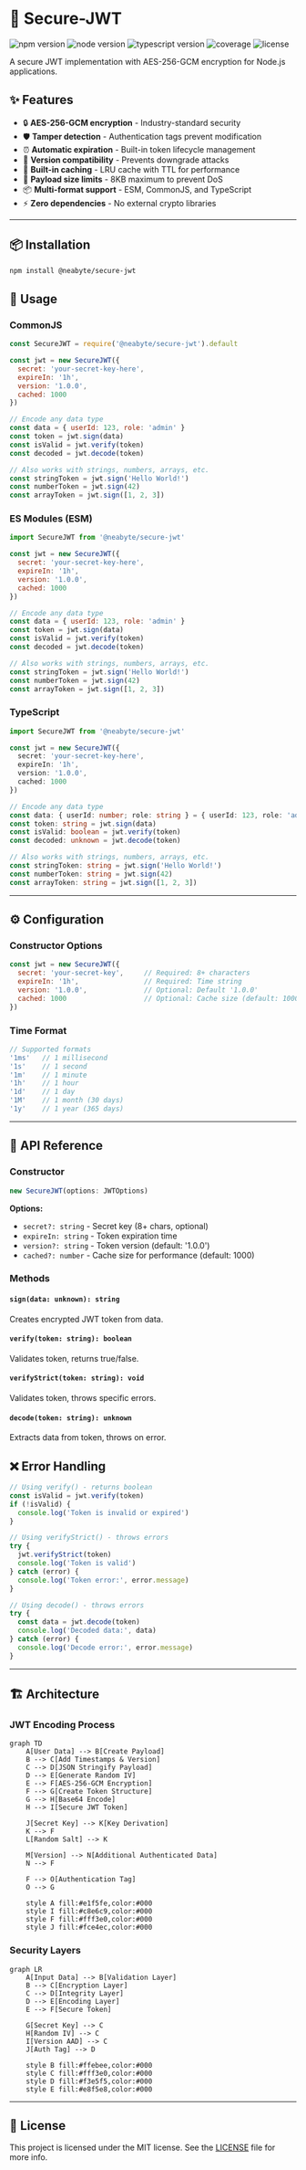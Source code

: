 # 🔐 Secure-JWT

![npm version](https://img.shields.io/npm/v/@neabyte/secure-jwt)
![node version](https://img.shields.io/node/v/@neabyte/secure-jwt)
![typescript version](https://img.shields.io/badge/typeScript-5.9.2-blue.svg)
![coverage](https://img.shields.io/badge/coverage-99.08%25-brightgreen)
![license](https://img.shields.io/npm/l/@neabyte/secure-jwt.svg)

A secure JWT implementation with AES-256-GCM encryption for Node.js applications.

## ✨ Features

- 🔒 **AES-256-GCM encryption** - Industry-standard security
- 🛡️ **Tamper detection** - Authentication tags prevent modification
- ⏰ **Automatic expiration** - Built-in token lifecycle management
- 🔄 **Version compatibility** - Prevents downgrade attacks
- 🚀 **Built-in caching** - LRU cache with TTL for performance
- 📏 **Payload size limits** - 8KB maximum to prevent DoS
- 📦 **Multi-format support** - ESM, CommonJS, and TypeScript
- ⚡ **Zero dependencies** - No external crypto libraries

---

## 📦 Installation

```bash
npm install @neabyte/secure-jwt
```

## 🚀 Usage

### CommonJS

```javascript
const SecureJWT = require('@neabyte/secure-jwt').default

const jwt = new SecureJWT({
  secret: 'your-secret-key-here',
  expireIn: '1h',
  version: '1.0.0',
  cached: 1000
})

// Encode any data type
const data = { userId: 123, role: 'admin' }
const token = jwt.sign(data)
const isValid = jwt.verify(token)
const decoded = jwt.decode(token)

// Also works with strings, numbers, arrays, etc.
const stringToken = jwt.sign('Hello World!')
const numberToken = jwt.sign(42)
const arrayToken = jwt.sign([1, 2, 3])
```

### ES Modules (ESM)

```javascript
import SecureJWT from '@neabyte/secure-jwt'

const jwt = new SecureJWT({
  secret: 'your-secret-key-here',
  expireIn: '1h',
  version: '1.0.0',
  cached: 1000
})

// Encode any data type
const data = { userId: 123, role: 'admin' }
const token = jwt.sign(data)
const isValid = jwt.verify(token)
const decoded = jwt.decode(token)

// Also works with strings, numbers, arrays, etc.
const stringToken = jwt.sign('Hello World!')
const numberToken = jwt.sign(42)
const arrayToken = jwt.sign([1, 2, 3])
```

### TypeScript

```typescript
import SecureJWT from '@neabyte/secure-jwt'

const jwt = new SecureJWT({
  secret: 'your-secret-key-here',
  expireIn: '1h',
  version: '1.0.0',
  cached: 1000
})

// Encode any data type
const data: { userId: number; role: string } = { userId: 123, role: 'admin' }
const token: string = jwt.sign(data)
const isValid: boolean = jwt.verify(token)
const decoded: unknown = jwt.decode(token)

// Also works with strings, numbers, arrays, etc.
const stringToken: string = jwt.sign('Hello World!')
const numberToken: string = jwt.sign(42)
const arrayToken: string = jwt.sign([1, 2, 3])
```

---

## ⚙️ Configuration

### Constructor Options

```javascript
const jwt = new SecureJWT({
  secret: 'your-secret-key',     // Required: 8+ characters
  expireIn: '1h',                // Required: Time string
  version: '1.0.0',              // Optional: Default '1.0.0'
  cached: 1000                   // Optional: Cache size (default: 1000)
})
```

### Time Format

```javascript
// Supported formats
'1ms'   // 1 millisecond
'1s'    // 1 second  
'1m'    // 1 minute
'1h'    // 1 hour
'1d'    // 1 day
'1M'    // 1 month (30 days)
'1y'    // 1 year (365 days)
```

---

## 📝 API Reference

### Constructor

```javascript
new SecureJWT(options: JWTOptions)
```

**Options:**
- `secret?: string` - Secret key (8+ chars, optional)
- `expireIn: string` - Token expiration time
- `version?: string` - Token version (default: '1.0.0')
- `cached?: number` - Cache size for performance (default: 1000)

### Methods

#### `sign(data: unknown): string`
Creates encrypted JWT token from data.

#### `verify(token: string): boolean`
Validates token, returns true/false.

#### `verifyStrict(token: string): void`
Validates token, throws specific errors.

#### `decode(token: string): unknown`
Extracts data from token, throws on error.

## ❌ Error Handling

```javascript
// Using verify() - returns boolean
const isValid = jwt.verify(token)
if (!isValid) {
  console.log('Token is invalid or expired')
}

// Using verifyStrict() - throws errors
try {
  jwt.verifyStrict(token)
  console.log('Token is valid')
} catch (error) {
  console.log('Token error:', error.message)
}

// Using decode() - throws errors
try {
  const data = jwt.decode(token)
  console.log('Decoded data:', data)
} catch (error) {
  console.log('Decode error:', error.message)
}
```

---

## 🏗️ Architecture

### JWT Encoding Process

```mermaid
graph TD
    A[User Data] --> B[Create Payload]
    B --> C[Add Timestamps & Version]
    C --> D[JSON Stringify Payload]
    D --> E[Generate Random IV]
    E --> F[AES-256-GCM Encryption]
    F --> G[Create Token Structure]
    G --> H[Base64 Encode]
    H --> I[Secure JWT Token]
    
    J[Secret Key] --> K[Key Derivation]
    K --> F
    L[Random Salt] --> K
    
    M[Version] --> N[Additional Authenticated Data]
    N --> F
    
    F --> O[Authentication Tag]
    O --> G
    
    style A fill:#e1f5fe,color:#000
    style I fill:#c8e6c9,color:#000
    style F fill:#fff3e0,color:#000
    style J fill:#fce4ec,color:#000
```

### Security Layers

```mermaid
graph LR
    A[Input Data] --> B[Validation Layer]
    B --> C[Encryption Layer]
    C --> D[Integrity Layer]
    D --> E[Encoding Layer]
    E --> F[Secure Token]
    
    G[Secret Key] --> C
    H[Random IV] --> C
    I[Version AAD] --> C
    J[Auth Tag] --> D
    
    style B fill:#ffebee,color:#000
    style C fill:#fff3e0,color:#000
    style D fill:#f3e5f5,color:#000
    style E fill:#e8f5e8,color:#000
```

---

## 📄 License

This project is licensed under the MIT license. See the [LICENSE](LICENSE) file for more info.